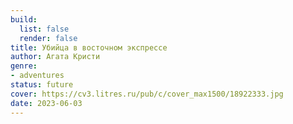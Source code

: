 ```yaml
---
build:
  list: false
  render: false
title: Убийца в восточном экспрессе
author: Агата Кристи
genre:
- adventures
status: future
cover: https://cv3.litres.ru/pub/c/cover_max1500/18922333.jpg
date: 2023-06-03
---
```


